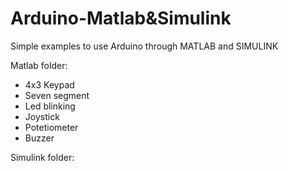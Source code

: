 # Arduino-Matlab&Simulink

Simple examples to use Arduino through MATLAB and SIMULINK

Matlab folder:
- 4x3 Keypad
- Seven segment
- Led blinking
- Joystick
- Potetiometer
- Buzzer

Simulink folder:
